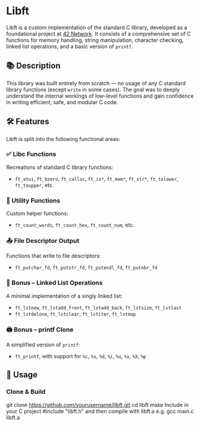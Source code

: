 # Libft

Libft is a custom implementation of the standard C library, developed as a foundational project at [42 Network](https://www.42.fr/). It consists of a comprehensive set of C functions for memory handling, string manipulation, character checking, linked list operations, and a basic version of `printf`.

## 📚 Description

This library was built entirely from scratch — no usage of any C standard library functions (except `write` in some cases). The goal was to deeply understand the internal workings of low-level functions and gain confidence in writing efficient, safe, and modular C code.

## 🛠️ Features

Libft is split into the following functional areas:

### ✅ Libc Functions
Recreations of standard C library functions:
- `ft_atoi`, `ft_bzero`, `ft_calloc`, `ft_is*`, `ft_mem*`, `ft_str*`, `ft_tolower`, `ft_toupper`, etc.

### 🧠 Utility Functions
Custom helper functions:
- `ft_count_words`, `ft_count_hex`, `ft_count_num`, etc.

### 📤 File Descriptor Output
Functions that write to file descriptors:
- `ft_putchar_fd`, `ft_putstr_fd`, `ft_putendl_fd`, `ft_putnbr_fd`

### 🔗 Bonus – Linked List Operations
A minimal implementation of a singly linked list:
- `ft_lstnew`, `ft_lstadd_front`, `ft_lstadd_back`, `ft_lstsize`, `ft_lstlast`
- `ft_lstdelone`, `ft_lstclear`, `ft_lstiter`, `ft_lstmap`

### 🖨️ Bonus – printf Clone
A simplified version of `printf`:
- `ft_printf`, with support for `%c`, `%s`, `%d`, `%i`, `%u`, `%x`, `%X`, `%p`

## 🧪 Usage

### Clone & Build
git clone https://github.com/yourusername/libft.git
cd libft
make
Include in your C project #include "libft.h" and then compile with libft.a
e.g. gcc main.c libft.a

